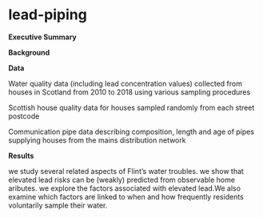 # lead-piping
**Executive Summary**

**Background**

**Data**

 Water quality data (including lead concentration values) collected from houses in Scotland from 2010 to 2018 using various sampling procedures
 
Scottish house quality data for houses sampled randomly from each street postcode

Communication pipe data describing composition, length and age of pipes supplying houses from the mains distribution network

**Results**

we study several related aspects of Flint’s water troubles. we show that elevated lead risks can be (weakly) predicted from observable home aributes. we explore the factors associated with elevated lead.We also examine which factors are linked to when and how frequently residents voluntarily sample their water.

